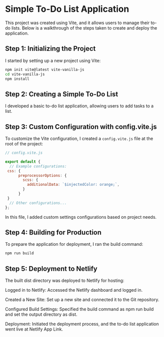 # Simple To-Do List Application
This project was created using Vite, and it allows users to manage their to-do lists. Below is a walkthrough of the steps taken to create and deploy the application.

## Step 1: Initializing the Project
I started by setting up a new project using Vite:

```bash
npm init vite@latest vite-vanilla-js
cd vite-vanilla-js
npm install
```

## Step 2: Creating a Simple To-Do List
I developed a basic to-do list application, allowing users to add tasks to a list.

## Step 3: Custom Configuration with config.vite.js
To customize the Vite configuration, I created a ```config.vite.js``` file at the root of the project:

```js
// config.vite.js

export default {
  // Example configurations:
 css: {
      preprocessorOptions: {
        scss: {
          additionalData: `$injectedColor: orange;`,
        }
      }
 }
  // Other configurations...
};
```
In this file, I added custom settings configurations based on project needs.

## Step 4: Building for Production
To prepare the application for deployment, I ran the build command:

```bash
npm run build
```

## Step 5: Deployment to Netlify
The built dist directory was deployed to Netlify for hosting:

Logged in to Netlify: Accessed the Netlify dashboard and logged in.

Created a New Site: Set up a new site and connected it to the Git repository.

Configured Build Settings: Specified the build command as npm run build and set the output directory as dist.

Deployment: Initiated the deployment process, and the to-do list application went live at Netlify App Link.
